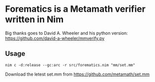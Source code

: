 # Forematics is a Metamath verifier written in Nim

Big thanks goes to David A. Wheeler and his python version: https://github.com/david-a-wheeler/mmverify.py

## Usage
```
nim c -d:release --gc:arc -r src/forematics.nim "mm/set.mm"
```

Download the letest set.mm from https://github.com/metamath/set.mm
